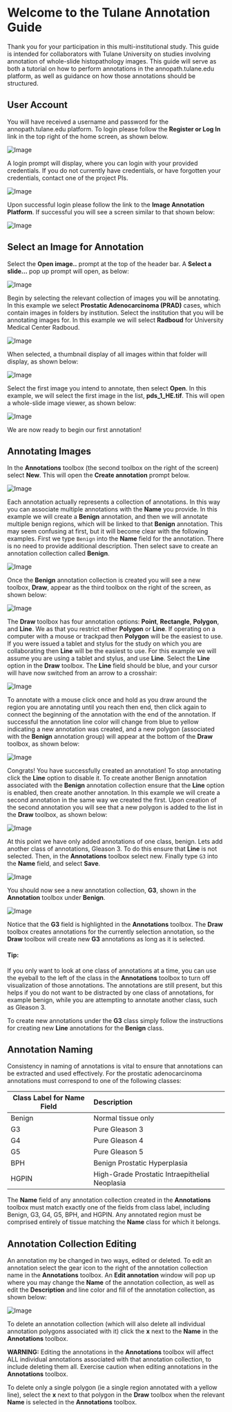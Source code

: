 # Welcome to the Tulane Annotation Guide

Thank you for your participation in this multi-institutional study. This guide is intended for collaborators with Tulane University on studies involving annotation of whole-slide histopathology images. This guide will serve as both a tutorial on how to perform annotations in the annopath.tulane.edu platform, as well as guidance on how those annotations should be structured.

## User Account
You will have received a username and password for the annopath.tulane.edu platform. To login please follow the **Register or Log In** link in the top right of the home screen, as shown below.

![Image](images/login.png)

A login prompt will display, where you can login with your provided credentials. If you do not currently have credentials, or have forgotten your credentials, contact one of the project PIs.

![Image](images/login_prompt.png)

Upon successful login please follow the link to the **Image Annotation Platform**. If successful you will see a screen similar to that shown below:

![Image](images/iap.png)

## Select an Image for Annotation

Select the **Open image..** prompt at the top of the header bar. A **Select a slide...** pop up prompt will open, as below:

![Image](images/open_image.png)

Begin by selecting the relevant collection of images you will be annotating. In this example we select **Prostatic Adenocarcinoma (PRAD)** cases, which contain images in folders by institution. Select the institution that you will be annotating images for. In this example we will select **Radboud** for University Medical Center Radboud. 

![Image](images/prad.png)

When selected, a thumbnail display of all images within that folder will display, as shown below:

![Image](images/prad_select.png)

Select the first image you intend to annotate, then select **Open**. In this example, we will select the first image in the list, **pds_1_HE.tif**. This will open a whole-slide image viewer, as shown below: 

![Image](images/pds_1.png)

We are now ready to begin our first annotation!

## Annotating Images

In the **Annotations** toolbox (the second toolbox on the right of the screen) select **New**. This will open the **Create annotation** prompt below.

![Image](images/new_annot.png)

Each annotation actually represents a collection of annotations. In this way you can associate multiple annotations with the **Name** you provide. In this example we will create a **Benign** annotation, and then we will annotate multiple benign regions, which will be linked to that **Benign** annotation. This may seem confusing at first, but it will become clear with the following examples. First we type `Benign` into the **Name** field for the annotation. There is no need to provide additional description. Then select save to create an annotation collection called **Benign**. 

![Image](images/create_benign.png)

Once the **Benign** annotation collection is created you will see a new toolbox, **Draw**, appear as the third toolbox on the right of the screen, as shown below:

![Image](images/draw.png)

The **Draw** toolbox has four annotation options: **Point**, **Rectangle**, **Polygon**, and **Line**. We as that you restrict either **Polygon** or **Line**. If operating on a computer with a mouse or trackpad then **Polygon** will be the easiest to use. If you were issued a tablet and stylus for the study on which you are collaborating then **Line** will be the easiest to use. For this example we will assume you are using a tablet and stylus, and use **Line**. Select the **Line** option in the **Draw** toolbox. The **Line** field should be blue, and your cursor will have now switched from an arrow to a crosshair:

![Image](images/line.png)

To annotate with a mouse click once and hold as you draw around the region you are annotating until you reach then end, then click again to connect the beginning of the annotation with the end of the annotation. If successful the annotation line color will change from blue to yellow indicating a new annotation was created, and a new polygon (associated with the **Benign** annotation group) will appear at the bottom of the **Draw** toolbox, as shown below:

![Image](images/new_annot.png)

Congrats! You have successfully created an annotation! To stop annotating click the **Line** option to disable it. To create another Benign annotation associated with the **Benign** annotation collection ensure that the **Line** option is enabled, then create another annotation. In this example we will create a second annotation in the same way we created the first. Upon creation of the second annotation you will see that a new polygon is added to the list in the **Draw** toolbox, as shown below:

![Image](images/second_annot.png)

At this point we have only added annotations of one class, benign. Lets add another class of annotations, Gleason 3. To do this ensure that **Line** is not selected. Then, in the **Annotations** toolbox select new. Finally type `G3` into the **Name** field, and select **Save**.

![Image](images/new_g3.png)

You should now see a new annotation collection, **G3**, shown in the **Annotation** toolbox under **Benign**.

![Image](images/g3_annot.png)

Notice that the **G3** field is highlighted in the **Annotations** toolbox. The **Draw** toolbox creates annotations for the currently selection annotation, so the **Draw** toolbox will create new **G3** annotations as long as it is selected.

#### Tip: 
If you only want to look at one class of annotations at a time, you can use the eyeball to the left of the class in the **Annotations** toolbox to turn off visualization of those annotations. The annotations are still present, but this helps if you do not want to be distracted by one class of annotations, for example benign, while you are attempting to annotate another class, such as Gleason 3. 

To create new annotations under the **G3** class simply follow the instructions for creating new **Line** annotations for the **Benign** class. 

## Annotation Naming

Consistency in naming of annotations is vital to ensure that annotations can be extracted and used effectively.
For the prostatic adenocarcinoma annotations must correspond to one of the following classes:


| Class Label for **Name** Field | Description                                    |
| -------------                  | :-------------                                 |
| Benign                         | Normal tissue only                             |
| G3                             | Pure Gleason 3                                 |
| G4                             | Pure Gleason 4                                 |
| G5                             | Pure Gleason 5                                 |
| BPH                            | Benign Prostatic Hyperplasia                   |
| HGPIN                         | High-Grade Prostatic Intraepithelial Neoplasia |

The **Name** field of any annotation collection created in the **Annotations** toolbox must match exactly one of the fields from class label, including Benign, G3, G4, G5, BPH, and HGPIN. Any annotated region must be comprised entirely of tissue matching the **Name** class for which it belongs.


## Annotation Collection Editing

An annotation my be changed in two ways, edited or deleted. To edit an annotation select the gear icon to the right of the annotation collection name in the **Annotations** toolbox. An **Edit annotation** window will pop up where you may change the **Name** of the annotation collection, as well as edit the **Description** and line color and fill of the annotation collection, as shown below: 

![Image](images/edit.png)

To delete an annotation collection (which will also delete all individual annotation polygons associated with it) click the **x** next to the **Name** in the **Annotations** toolbox. 

**WARNING:** Editing the annotations in the **Annotations** toolbox will affect ALL individual annotations associated with that annotation collection, to include deleting them all. Exercise caution when editing annotations in the **Annotations** toolbox.

To delete only a single polygon (ie a single region annotated with a yellow line), select the **x** next to that polygon in the **Draw** toolbox when the relevant **Name** is selected in the **Annotations** toolbox.
